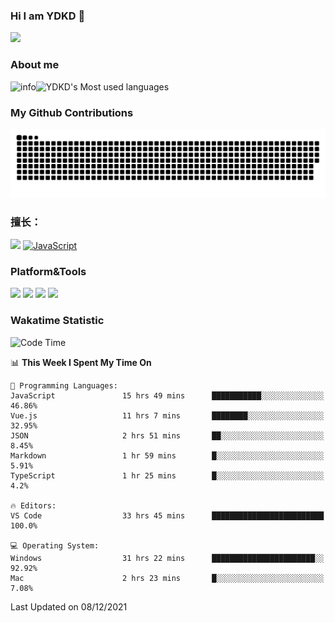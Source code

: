 ### Hi I am YDKD 👋

![](https://visitor-badge.glitch.me/badge?page_id=YDKD.readme)

### About me
![info](https://github-readme-stats.vercel.app/api?username=YDKD&show_icons=true&theme=cobalt)![YDKD's Most used languages](https://github-readme-stats.vercel.app/api/top-langs/?username=YDKD&layout=compact&hide_border=true&langs_count=8)

### My Github Contributions
![](https://raw.githubusercontent.com/YDKD/YDKD/main/assets/github-contribution-grid-snake.svg)

### 擅长：<br />
[![](https://img.shields.io/badge/-Vue.js-007396?style=flat-square&logo=Vue.js&logoColor=#4FC08D)](https://cn.vuejs.org/)
[![JavaScript](https://img.shields.io/badge/-JavaScript-f7e018?style=flat-square&logo=javascript&logoColor=white)]()

### Platform&Tools <br/>

[![]( https://img.shields.io/badge/macOS-Big%20Sur-292e33?style=flat-square&logo=apple&logoColor=ffffff )]() [![](https://img.shields.io/badge/Windows-10-2376bc?style=flat-square&logo=windows&logoColor=ffffff)]() [![]( https://img.shields.io/badge/IDE-Visual%20Studio%20Code-blue?style=flat-square&logo=visual-studio-code&logoColor=ffffff )]() [![]( https://img.shields.io/badge/iPhone-12-999999?style=flat-square&logo=apple&logoColor=ffffff)]() <br />

### Wakatime Statistic
<!--START_SECTION:waka-->
![Code Time](http://img.shields.io/badge/Code%20Time-209%20hrs%204%20mins-blue)

📊 **This Week I Spent My Time On** 

```text
💬 Programming Languages: 
JavaScript               15 hrs 49 mins      ███████████░░░░░░░░░░░░░░   46.86% 
Vue.js                   11 hrs 7 mins       ████████░░░░░░░░░░░░░░░░░   32.95% 
JSON                     2 hrs 51 mins       ██░░░░░░░░░░░░░░░░░░░░░░░   8.45% 
Markdown                 1 hr 59 mins        █░░░░░░░░░░░░░░░░░░░░░░░░   5.91% 
TypeScript               1 hr 25 mins        █░░░░░░░░░░░░░░░░░░░░░░░░   4.2%

🔥 Editors: 
VS Code                  33 hrs 45 mins      █████████████████████████   100.0%

💻 Operating System: 
Windows                  31 hrs 22 mins      ███████████████████████░░   92.92% 
Mac                      2 hrs 23 mins       █░░░░░░░░░░░░░░░░░░░░░░░░   7.08%

```


 Last Updated on 08/12/2021
<!--END_SECTION:waka-->

<!--
**YDKD/YDKD** is a ✨ _special_ ✨ repository because its `README.md` (this file) appears on your GitHub profile.

Here are some ideas to get you started:

- 🔭 I’m currently working on ...
- 🌱 I’m currently learning ...
- 👯 I’m looking to collaborate on ...
- 🤔 I’m looking for help with ...
- 💬 Ask me about ...
- 📫 How to reach me: ...
- 😄 Pronouns: ...
- ⚡ Fun fact: ...
-->
